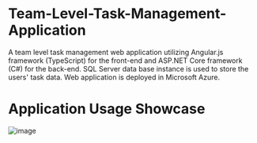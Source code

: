 # Team-Level-Task-Management-Application
A team level task management web application utilizing Angular.js framework (TypeScript) for the front-end and ASP.NET Core framework (C#) for the back-end. SQL Server data base instance is used to store the users' task data. Web application is deployed in Microsoft Azure.

# Application Usage Showcase
![image](https://github.com/user-attachments/assets/58f50b69-6c24-4f67-be25-ef079db963cf.png)
